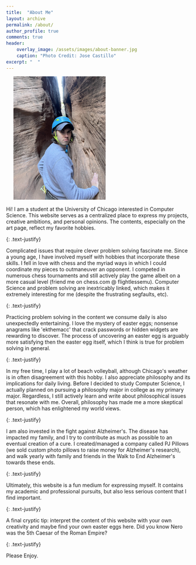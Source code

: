 ```yaml
---
title:  "About Me"
layout: archive
permalink: /about/
author_profile: true
comments: true
header:
    overlay_image: /assets/images/about-banner.jpg
    caption: "Photo Credit: Jose Castillo"
excerpt: "  "
---
```


<img src="assets/images/about-me.jpg" width="50%" hspace="20">

Hi! I am a student at the University of Chicago interested in Computer Science. This website serves as a centralized place to express my projects, creative ambitions, and personal opinions. The contents, especially on the art page, reflect my favorite hobbies.

{: .text-justify}

Complicated issues that require clever problem solving fascinate me. Since a young age, I have involved myself with hobbies that incorporate these skills. I fell in love with chess and the myriad ways in which I could coordinate my pieces to outmaneuver an opponent. I competed in numerous chess tournaments and still actively play the game albeit on a more casual level (friend me on chess.com @ flightlessemu). Computer Science and problem solving are inextricably linked, which makes it extremely interesting for me (despite the frustrating segfaults, etc).

{: .text-justify}

Practicing problem solving in the content we consume daily is also unexpectedly entertaining. I love the mystery of easter eggs; nonsense anagrams like 'ekthemacc' that crack passwords or hidden widgets are rewarding to discover. The process of uncovering an easter egg is arguably more satisfying then the easter egg itself, which I think is true for problem solving in general.

{: .text-justify}

In my free time, I play a lot of beach volleyball, although Chicago's weather is in often disagreement with this hobby. I also appreciate philosophy and its implications for daily living. Before I decided to study Computer Science, I actually planned on pursuing a philosophy major in college as my primary major. Regardless, I still actively learn and write about philosophical issues that resonate with me. Overall, philosophy has made me a more skeptical person, which has enlightened my world views. 

{: .text-justify}

I am also invested in the fight against Alzheimer's. The disease has impacted my family, and I try to contribute as much as possible to an eventual creation of a cure. I created/managed a company called PJ Pillows (we sold custom photo pillows to raise money for Alzheimer's research), and walk yearly with family and friends in the Walk to End Alzheimer's towards these ends.

{: .text-justify}

Ultimately, this website is a fun medium for expressing myself. It contains my academic and professional pursuits, but also less serious content that I find important. 

{: .text-justify}

A final cryptic tip: interpret the content of this website with your own creativity and maybe find your own easter eggs here. Did you know Nero was the 5th Caesar of the Roman Empire? 

{: .text-justify}

Please Enjoy.


